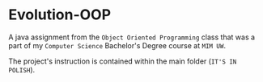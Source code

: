 # Evolution-OOP
A java assignment from the `Object Oriented Programming` class that
was a part of my `Computer Science` Bachelor's Degree course at `MIM UW`.

The project's instruction is contained within the main folder
(`IT'S IN POLISH`).
